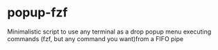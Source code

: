 # popup-fzf
Minimalistic script to use any terminal as a drop popup menu executing commands (fzf, but any command you want)from a FIFO pipe

